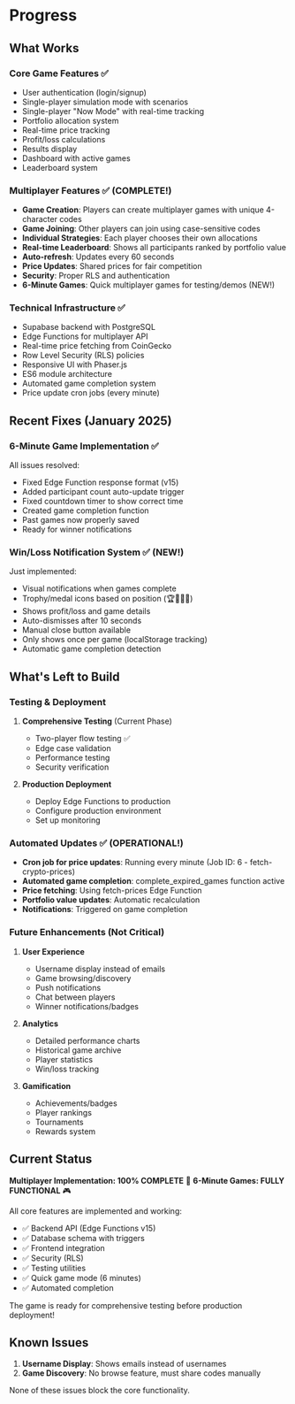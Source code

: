 # Progress

## What Works

### Core Game Features ✅
- User authentication (login/signup)
- Single-player simulation mode with scenarios
- Single-player "Now Mode" with real-time tracking
- Portfolio allocation system
- Real-time price tracking
- Profit/loss calculations
- Results display
- Dashboard with active games
- Leaderboard system

### Multiplayer Features ✅ (COMPLETE!)
- **Game Creation**: Players can create multiplayer games with unique 4-character codes
- **Game Joining**: Other players can join using case-sensitive codes
- **Individual Strategies**: Each player chooses their own allocations
- **Real-time Leaderboard**: Shows all participants ranked by portfolio value
- **Auto-refresh**: Updates every 60 seconds
- **Price Updates**: Shared prices for fair competition
- **Security**: Proper RLS and authentication
- **6-Minute Games**: Quick multiplayer games for testing/demos (NEW!)

### Technical Infrastructure ✅
- Supabase backend with PostgreSQL
- Edge Functions for multiplayer API
- Real-time price fetching from CoinGecko
- Row Level Security (RLS) policies
- Responsive UI with Phaser.js
- ES6 module architecture
- Automated game completion system
- Price update cron jobs (every minute)

## Recent Fixes (January 2025)

### 6-Minute Game Implementation ✅
All issues resolved:
- Fixed Edge Function response format (v15)
- Added participant count auto-update trigger
- Fixed countdown timer to show correct time
- Created game completion function
- Past games now properly saved
- Ready for winner notifications

### Win/Loss Notification System ✅ (NEW!)
Just implemented:
- Visual notifications when games complete
- Trophy/medal icons based on position (🏆🥈🥉🎯)
- Shows profit/loss and game details
- Auto-dismisses after 10 seconds
- Manual close button available
- Only shows once per game (localStorage tracking)
- Automatic game completion detection

## What's Left to Build

### Testing & Deployment
1. **Comprehensive Testing** (Current Phase)
   - Two-player flow testing ✅
   - Edge case validation
   - Performance testing
   - Security verification

2. **Production Deployment**
   - Deploy Edge Functions to production
   - Configure production environment
   - Set up monitoring

### Automated Updates ✅ (OPERATIONAL!)
- **Cron job for price updates**: Running every minute (Job ID: 6 - fetch-crypto-prices)
- **Automated game completion**: complete_expired_games function active
- **Price fetching**: Using fetch-prices Edge Function
- **Portfolio value updates**: Automatic recalculation
- **Notifications**: Triggered on game completion

### Future Enhancements (Not Critical)
1. **User Experience**
   - Username display instead of emails
   - Game browsing/discovery
   - Push notifications
   - Chat between players
   - Winner notifications/badges

2. **Analytics**
   - Detailed performance charts
   - Historical game archive
   - Player statistics
   - Win/loss tracking

3. **Gamification**
   - Achievements/badges
   - Player rankings
   - Tournaments
   - Rewards system

## Current Status

**Multiplayer Implementation: 100% COMPLETE** 🎉
**6-Minute Games: FULLY FUNCTIONAL** 🎮

All core features are implemented and working:
- ✅ Backend API (Edge Functions v15)
- ✅ Database schema with triggers
- ✅ Frontend integration
- ✅ Security (RLS)
- ✅ Testing utilities
- ✅ Quick game mode (6 minutes)
- ✅ Automated completion

The game is ready for comprehensive testing before production deployment!

## Known Issues

1. **Username Display**: Shows emails instead of usernames
2. **Game Discovery**: No browse feature, must share codes manually

None of these issues block the core functionality. 